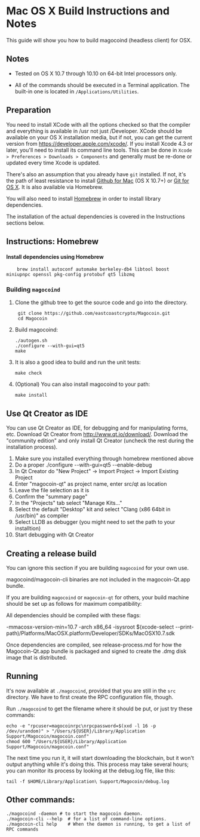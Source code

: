 Mac OS X Build Instructions and Notes
====================================
This guide will show you how to build magocoind (headless client) for OSX.

Notes
-----

* Tested on OS X 10.7 through 10.10 on 64-bit Intel processors only.

* All of the commands should be executed in a Terminal application. The
built-in one is located in `/Applications/Utilities`.

Preparation
-----------

You need to install XCode with all the options checked so that the compiler
and everything is available in /usr not just /Developer. XCode should be
available on your OS X installation media, but if not, you can get the
current version from https://developer.apple.com/xcode/. If you install
Xcode 4.3 or later, you'll need to install its command line tools. This can
be done in `Xcode > Preferences > Downloads > Components` and generally must
be re-done or updated every time Xcode is updated.

There's also an assumption that you already have `git` installed. If
not, it's the path of least resistance to install [Github for Mac](https://mac.github.com/)
(OS X 10.7+) or
[Git for OS X](https://code.google.com/p/git-osx-installer/). It is also
available via Homebrew.

You will also need to install [Homebrew](http://brew.sh) in order to install library
dependencies.

The installation of the actual dependencies is covered in the Instructions
sections below.

Instructions: Homebrew
----------------------

#### Install dependencies using Homebrew

        brew install autoconf automake berkeley-db4 libtool boost miniupnpc openssl pkg-config protobuf qt5 libzmq

### Building `magocoind`

1. Clone the github tree to get the source code and go into the directory.

        git clone https://github.com/eastcoastcrypto/Magocoin.git
        cd Magocoin

2.  Build magocoind:

        ./autogen.sh
        ./configure --with-gui=qt5
        make

3.  It is also a good idea to build and run the unit tests:

        make check

4.  (Optional) You can also install magocoind to your path:

        make install

Use Qt Creator as IDE
------------------------
You can use Qt Creator as IDE, for debugging and for manipulating forms, etc.
Download Qt Creator from http://www.qt.io/download/. Download the "community edition" and only install Qt Creator (uncheck the rest during the installation process).

1. Make sure you installed everything through homebrew mentioned above
2. Do a proper ./configure --with-gui=qt5 --enable-debug
3. In Qt Creator do "New Project" -> Import Project -> Import Existing Project
4. Enter "magocoin-qt" as project name, enter src/qt as location
5. Leave the file selection as it is
6. Confirm the "summary page"
7. In the "Projects" tab select "Manage Kits..."
8. Select the default "Desktop" kit and select "Clang (x86 64bit in /usr/bin)" as compiler
9. Select LLDB as debugger (you might need to set the path to your installtion)
10. Start debugging with Qt Creator

Creating a release build
------------------------
You can ignore this section if you are building `magocoind` for your own use.

magocoind/magocoin-cli binaries are not included in the magocoin-Qt.app bundle.

If you are building `magocoind` or `magocoin-qt` for others, your build machine should be set up
as follows for maximum compatibility:

All dependencies should be compiled with these flags:

 -mmacosx-version-min=10.7
 -arch x86_64
 -isysroot $(xcode-select --print-path)/Platforms/MacOSX.platform/Developer/SDKs/MacOSX10.7.sdk

Once dependencies are compiled, see release-process.md for how the Magocoin-Qt.app
bundle is packaged and signed to create the .dmg disk image that is distributed.

Running
-------

It's now available at `./magocoind`, provided that you are still in the `src`
directory. We have to first create the RPC configuration file, though.

Run `./magocoind` to get the filename where it should be put, or just try these
commands:

    echo -e "rpcuser=magocoinrpc\nrpcpassword=$(xxd -l 16 -p /dev/urandom)" > "/Users/${USER}/Library/Application Support/Magocoin/magocoin.conf"
    chmod 600 "/Users/${USER}/Library/Application Support/Magocoin/magocoin.conf"

The next time you run it, it will start downloading the blockchain, but it won't
output anything while it's doing this. This process may take several hours;
you can monitor its process by looking at the debug.log file, like this:

    tail -f $HOME/Library/Application\ Support/Magocoin/debug.log

Other commands:
-------

    ./magocoind -daemon # to start the magocoin daemon.
    ./magocoin-cli --help  # for a list of command-line options.
    ./magocoin-cli help    # When the daemon is running, to get a list of RPC commands
